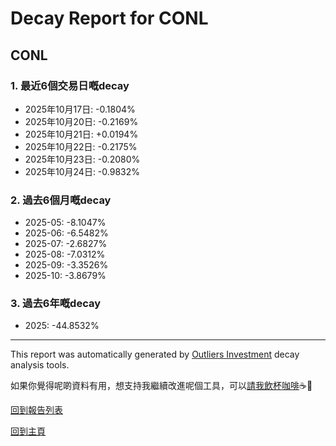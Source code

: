 # Decay Report for CONL

## CONL

### 1. 最近6個交易日嘅decay

- 2025年10月17日: -0.1804%
- 2025年10月20日: -0.2169%
- 2025年10月21日: +0.0194%
- 2025年10月22日: -0.2175%
- 2025年10月23日: -0.2080%
- 2025年10月24日: -0.9832%

### 2. 過去6個月嘅decay

- 2025-05: -8.1047%
- 2025-06: -6.5482%
- 2025-07: -2.6827%
- 2025-08: -7.0312%
- 2025-09: -3.3526%
- 2025-10: -3.8679%

### 3. 過去6年嘅decay

- 2025: -44.8532%

------------------------------
This report was automatically generated by [Outliers Investment](https://outliersecon.github.io/Outliers-Investment/) decay analysis tools.

如果你覺得呢啲資料有用，想支持我繼續改進呢個工具，可以[請我飲杯咖啡](https://buymeacoffee.com/outliersecon)☕🙏

[回到報告列表](https://outliersecon.github.io/Outliers-Investment/reports/reports_public)

[回到主頁](https://outliersecon.github.io/Outliers-Investment/)